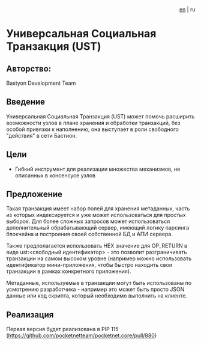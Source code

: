 <div align="right">
  <a href="readme.md">en</a> | </b>ru</b>
</div>

# Универсальная Социальная Транзакция (UST)

## Авторство:
Bastyon Development Team

## Введение
Универсальная Социальная Транзакция (UST) может помочь расширить возможности узлов в плане хранения и обработки транзакций, без особой привязки к наполнению, она выступает в роли свободного "действия" в сети Бастион.

## Цели
- Гибкий инструмент для реализации множества механизмов, не описанных в консенсусе узлов

## Предложение

Такая транзакция имеет набор полей для хранения метаданных, часть из которых индексируется и уже может использоваться для простых выборок. Для более сложных запросов может использоваться дополнительный обрабатывающий сервер, имеющий логику парсинга блокчейна и построения своей собственной БД и АПИ сервера.

Также предполагается использовать HEX значение для OP_RETURN в виде ust:<свободный идентификатор> - это позволит разграничивать транзакции на самом высоком уровне (например можно использовать идентификатор мини-приложения, чтобы быстро находить свои транзакции в рамках конкретного приложения).

Метаданные, используемые в транзакции могут быть использованы по усмотрению разработчика - например это может быть просто JSON данные или код скрипта, который необходимо выполнить на клиенте.

## Реализация
Первая версия будет реализована в PIP 115 (https://github.com/pocketnetteam/pocketnet.core/pull/880)
